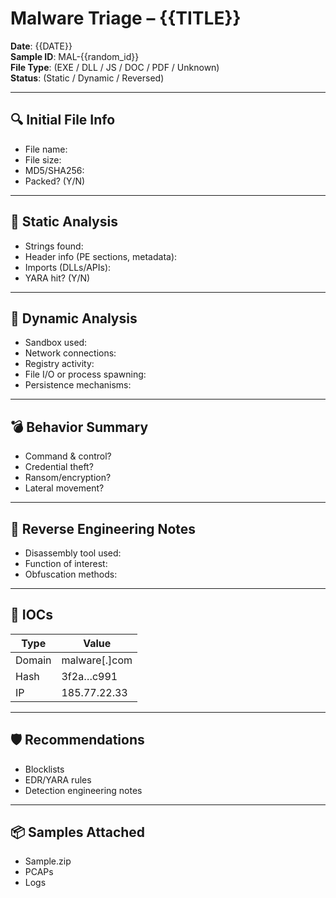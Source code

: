 # Malware Triage – {{TITLE}}

**Date**: {{DATE}}  
**Sample ID**: MAL-{{random_id}}  
**File Type**: (EXE / DLL / JS / DOC / PDF / Unknown)  
**Status**: (Static / Dynamic / Reversed)

---

## 🔍 Initial File Info

- File name:
- File size:
- MD5/SHA256:
- Packed? (Y/N)

---

## 🧪 Static Analysis

- Strings found:
- Header info (PE sections, metadata):
- Imports (DLLs/APIs):
- YARA hit? (Y/N)

---

## 🧪 Dynamic Analysis

- Sandbox used:
- Network connections:
- Registry activity:
- File I/O or process spawning:
- Persistence mechanisms:

---

## 💣 Behavior Summary

- Command & control?
- Credential theft?
- Ransom/encryption?
- Lateral movement?

---

## 🧠 Reverse Engineering Notes

- Disassembly tool used:
- Function of interest:
- Obfuscation methods:

---

## 📎 IOCs

| Type   | Value              |
|--------|--------------------|
| Domain | malware[.]com      |
| Hash   | 3f2a…c991          |
| IP     | 185.77.22.33       |

---

## 🛡 Recommendations

- Blocklists
- EDR/YARA rules
- Detection engineering notes

---

## 📦 Samples Attached

- Sample.zip
- PCAPs
- Logs

